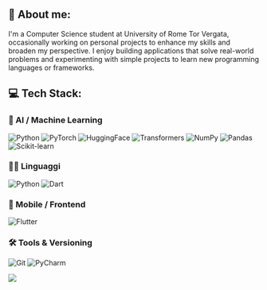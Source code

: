 ## 🧠 About me:
I'm a Computer Science student at University of Rome Tor Vergata, occasionally working on personal projects to enhance my skills and broaden my perspective. I enjoy building applications that solve real-world problems and experimenting with simple projects to learn new programming languages or frameworks.

## 💻 Tech Stack:

### 🤖 AI / Machine Learning
![Python](https://img.shields.io/badge/python-%233776AB.svg?style=for-the-badge&logo=python&logoColor=white)
![PyTorch](https://img.shields.io/badge/PyTorch-%23EE4C2C.svg?style=for-the-badge&logo=pytorch&logoColor=white)
![HuggingFace](https://img.shields.io/badge/HuggingFace-%23FFBF00.svg?style=for-the-badge&logo=huggingface&logoColor=black)
![Transformers](https://img.shields.io/badge/Transformers-%23FFBF00.svg?style=for-the-badge&logo=huggingface&logoColor=orange)
![NumPy](https://img.shields.io/badge/Numpy-%23013243.svg?style=for-the-badge&logo=numpy&logoColor=white)
![Pandas](https://img.shields.io/badge/pandas-%23150458.svg?style=for-the-badge&logo=pandas&logoColor=white)
![Scikit-learn](https://img.shields.io/badge/scikit--learn-%23F7931E.svg?style=for-the-badge&logo=scikit-learn&logoColor=white)

### 🧑‍💻 Linguaggi
![Python](https://img.shields.io/badge/python-%233776AB.svg?style=for-the-badge&logo=python&logoColor=white)
![Dart](https://img.shields.io/badge/dart-%230175C2.svg?style=for-the-badge&logo=dart&logoColor=white)

### 📱 Mobile / Frontend
![Flutter](https://img.shields.io/badge/Flutter-%2302569B.svg?style=for-the-badge&logo=Flutter&logoColor=white)

### 🛠️ Tools & Versioning
![Git](https://img.shields.io/badge/git-%23F05033.svg?style=for-the-badge&logo=git&logoColor=white)
![PyCharm](https://img.shields.io/badge/PyCharm-%23000000.svg?style=for-the-badge&logo=pycharm&logoColor=white)

![](https://github-readme-stats.vercel.app/api/top-langs/?username=haxroor&theme=dark&hide_border=false&include_all_commits=false&count_private=false&layout=compact)
